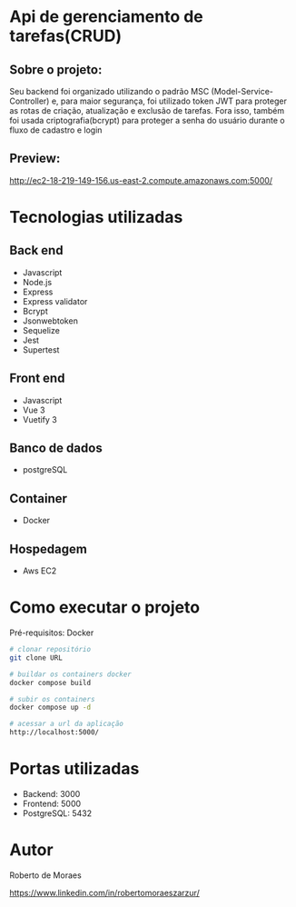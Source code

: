 # Api de gerenciamento de tarefas(CRUD)

## Sobre o projeto:
Seu backend foi organizado utilizando o padrão MSC (Model-Service-Controller) e, para maior segurança, foi utilizado token JWT para proteger as rotas de criação, atualização e exclusão de tarefas. Fora isso, também foi usada criptografia(bcrypt) para proteger a senha do usuário durante o fluxo de cadastro e login

## Preview:
http://ec2-18-219-149-156.us-east-2.compute.amazonaws.com:5000/

# Tecnologias utilizadas
## Back end
- Javascript
- Node.js
- Express
- Express validator
- Bcrypt
- Jsonwebtoken
- Sequelize
- Jest
- Supertest

## Front end
- Javascript
- Vue 3
- Vuetify 3

## Banco de dados
- postgreSQL

## Container
- Docker

## Hospedagem
- Aws EC2

# Como executar o projeto
Pré-requisitos: Docker

```bash
# clonar repositório
git clone URL

# buildar os containers docker
docker compose build

# subir os containers
docker compose up -d

# acessar a url da aplicação
http://localhost:5000/
```

# Portas utilizadas
- Backend: 3000
- Frontend: 5000
- PostgreSQL: 5432

# Autor

Roberto de Moraes

https://www.linkedin.com/in/robertomoraeszarzur/
